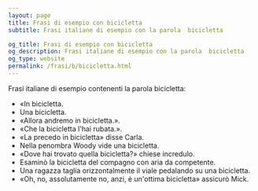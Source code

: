 ```yaml
---
layout: page
title: Frasi di esempio con bicicletta 
subtitle: Frasi italiane di esempio con la parola  bicicletta

og_title: Frasi di esempio con bicicletta 
og_description: Frasi italiane di esempio con la parola  bicicletta
og_type: website
permalink: /frasi/b/bicicletta.html
---
```


Frasi italiane di esempio contenenti la parola bicicletta:


- «In bicicletta.
- Una bicicletta.
- «Allora andremo in bicicletta.».
- «Che la bicicletta l'hai rubata.».
- «La precedo in bicicletta» disse Carla.
- Nella penombra Woody vide una bicicletta.
- «Dove hai trovato quella bicicletta?» chiese incredulo.
- Esaminò la bicicletta del compagno con aria da competente.
- Una ragazza taglia orizzontalmente il viale pedalando su una bicicletta.
- «Oh, no, assolutamente no, anzi, è un'ottima bicicletta» assicurò Mick.
